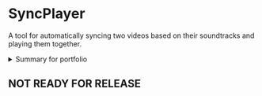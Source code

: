 # SyncPlayer
A tool for automatically syncing two videos based on their soundtracks and playing them together.

<details>
<summary> Summary for portfolio </summary>
  
  - Solo project
  - Responsible for creating all but the syncing of videos
    
</details>

## NOT READY FOR RELEASE
